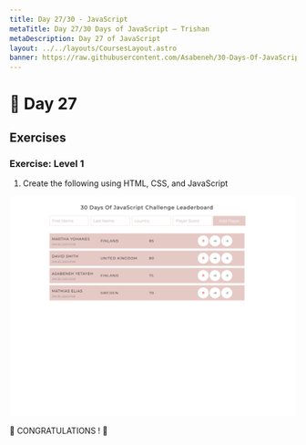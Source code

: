 ```yaml
---
title: Day 27/30 - JavaScript
metaTitle: Day 27/30 Days of JavaScript — Trishan
metaDescription: Day 27 of JavaScript
layout: ../../layouts/CoursesLayout.astro
banner: https://raw.githubusercontent.com/Asabeneh/30-Days-Of-JavaScript/master/images/banners/day_1_27.png
---
```


# 📔 Day 27

## Exercises

### Exercise: Level 1

1. Create the following using HTML, CSS, and JavaScript

![Slider](https://raw.githubusercontent.com/Asabeneh/30-Days-Of-JavaScript/master/images/projects/dom_mini_project_leaderboard_day_8.1.gif)

🎉 CONGRATULATIONS ! 🎉